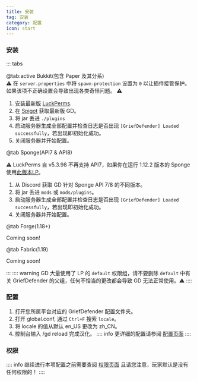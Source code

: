 ```yaml
---
title: 安装
tag: 安装
category: 配置
icon: start
---
```


### 安装
::: tabs

@tab:active Bukkit(包含 Paper 及其分系)  
:warning: 在 `server.properties` 中将 `spawn-protection` 设置为 `0` 以让插件接管保护。
如果该项不正确设置会导致出现各类奇怪问题。 :warning:
1. 安装最新版 [LuckPerms](https://luckperms.net/download).
2. 在 [Spigot](https://www.spigotmc.org/resources/68900/) 获取最新版 GD。
3. 将 jar 丢进 `./plugins`
4. 启动服务器生成全部配置并检查日志是否出现 `[GriefDefender] Loaded successfully`，若出现即初始化成功。
5. 关闭服务器并开始配置。

@tab Sponge(API7 & API8)

:warning: LuckPerms 自 v5.3.98 不再支持 API7，如果你在运行 1.12.2 版本的 Sponge 
使用[此版本LP](https://ore.spongepowered.org/Luck/LuckPerms/versions/5.3.98)。
1. 从 Discord 获取 GD 针对 Sponge API 7/8 的不同版本。
2. 将 jar 丢进 `mods` 或 `mods/plugins`。
3. 启动服务器生成全部配置并检查日志是否出现 `[GriefDefender] Loaded successfully`，若出现即初始化成功。
4. 关闭服务器并开始配置。

@tab Forge(1.18+)

Coming soon!

@tab Fabric(1.19)

Coming soon!

:::
:::: warning 
GD 大量使用了 LP 的 `default` 权限组，请不要删除 `default` 中有关 GriefDefender 的父组，任何不恰当的更改都会导致 GD 无法正常使用。:warning:
::::

### 配置

1. 打开您所属平台对应的 GriefDefender 配置文件夹。
2. 打开 global.conf, 通过 `Ctrl+F` 搜索 `locale`。
3. 将 locale 的值从默认 en_US 更改为 zh_CN。
4. 控制台输入 /gd reload 完成汉化。
:::: info 
更详细的配置请参阅 [配置页面](./config)
::::
 
### 权限

:::: info 
继续进行本项配置之前需要查阅 [权限页面](./permission)
且请您注意，玩家默认是没有任何权限的！
::::


